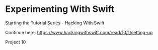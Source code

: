 # Experimenting With Swift

Starting the Tutorial Series - Hacking With Swift

Continue here:
https://www.hackingwithswift.com/read/10/1/setting-up

Project 10




